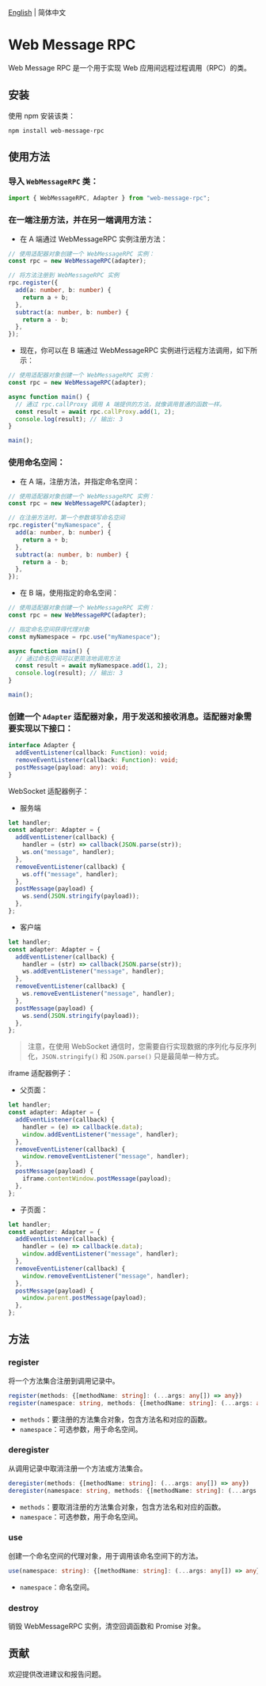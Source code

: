 [English](./README.md) | 简体中文

# Web Message RPC

Web Message RPC 是一个用于实现 Web 应用间远程过程调用（RPC）的类。

## 安装

使用 npm 安装该类：

```
npm install web-message-rpc
```

## 使用方法

### 导入 `WebMessageRPC` 类：

```typescript
import { WebMessageRPC, Adapter } from "web-message-rpc";
```

### 在一端注册方法，并在另一端调用方法：

- 在 A 端通过 WebMessageRPC 实例注册方法：

```typescript
// 使用适配器对象创建一个 WebMessageRPC 实例：
const rpc = new WebMessageRPC(adapter);

// 将方法注册到 WebMessageRPC 实例
rpc.register({
  add(a: number, b: number) {
    return a + b;
  },
  subtract(a: number, b: number) {
    return a - b;
  },
});
```

- 现在，你可以在 B 端通过 WebMessageRPC 实例进行远程方法调用，如下所示：

```typescript
// 使用适配器对象创建一个 WebMessageRPC 实例：
const rpc = new WebMessageRPC(adapter);

async function main() {
  // 通过 rpc.callProxy 调用 A 端提供的方法，就像调用普通的函数一样。
  const result = await rpc.callProxy.add(1, 2);
  console.log(result); // 输出: 3
}

main();
```

### 使用命名空间：

- 在 A 端，注册方法，并指定命名空间：

```typescript
// 使用适配器对象创建一个 WebMessageRPC 实例：
const rpc = new WebMessageRPC(adapter);

// 在注册方法时，第一个参数填写命名空间
rpc.register("myNamespace", {
  add(a: number, b: number) {
    return a + b;
  },
  subtract(a: number, b: number) {
    return a - b;
  },
});
```

- 在 B 端，使用指定的命名空间：

```typescript
// 使用适配器对象创建一个 WebMessageRPC 实例：
const rpc = new WebMessageRPC(adapter);

// 指定命名空间获得代理对象
const myNamespace = rpc.use("myNamespace");

async function main() {
  // 通过命名空间可以更简洁地调用方法
  const result = await myNamespace.add(1, 2);
  console.log(result); // 输出: 3
}

main();
```

### 创建一个 `Adapter` 适配器对象，用于发送和接收消息。适配器对象需要实现以下接口：

```typescript
interface Adapter {
  addEventListener(callback: Function): void;
  removeEventListener(callback: Function): void;
  postMessage(payload: any): void;
}
```

WebSocket 适配器例子：

- 服务端

```typescript
let handler;
const adapter: Adapter = {
  addEventListener(callback) {
    handler = (str) => callback(JSON.parse(str));
    ws.on("message", handler);
  },
  removeEventListener(callback) {
    ws.off("message", handler);
  },
  postMessage(payload) {
    ws.send(JSON.stringify(payload));
  },
};
```

- 客户端

```typescript
let handler;
const adapter: Adapter = {
  addEventListener(callback) {
    handler = (str) => callback(JSON.parse(str));
    ws.addEventListener("message", handler);
  },
  removeEventListener(callback) {
    ws.removeEventListener("message", handler);
  },
  postMessage(payload) {
    ws.send(JSON.stringify(payload));
  },
};
```

> 注意，在使用 WebSocket 通信时，您需要自行实现数据的序列化与反序列化，`JSON.stringify()` 和 `JSON.parse()` 只是最简单一种方式。

iframe 适配器例子：

- 父页面：

```typescript
let handler;
const adapter: Adapter = {
  addEventListener(callback) {
    handler = (e) => callback(e.data);
    window.addEventListener("message", handler);
  },
  removeEventListener(callback) {
    window.removeEventListener("message", handler);
  },
  postMessage(payload) {
    iframe.contentWindow.postMessage(payload);
  },
};
```

- 子页面：

```typescript
let handler;
const adapter: Adapter = {
  addEventListener(callback) {
    handler = (e) => callback(e.data);
    window.addEventListener("message", handler);
  },
  removeEventListener(callback) {
    window.removeEventListener("message", handler);
  },
  postMessage(payload) {
    window.parent.postMessage(payload);
  },
};
```

## 方法

### register

将一个方法集合注册到调用记录中。

```typescript
register(methods: {[methodName: string]: (...args: any[]) => any})
register(namespace: string, methods: {[methodName: string]: (...args: any[]) => any})
```

- `methods`：要注册的方法集合对象，包含方法名和对应的函数。
- `namespace`：可选参数，用于命名空间。

### deregister

从调用记录中取消注册一个方法或方法集合。

```typescript
deregister(methods: {[methodName: string]: (...args: any[]) => any})
deregister(namespace: string, methods: {[methodName: string]: (...args: any[]) => any})
```

- `methods`：要取消注册的方法集合对象，包含方法名和对应的函数。
- `namespace`：可选参数，用于命名空间。

### use

创建一个命名空间的代理对象，用于调用该命名空间下的方法。

```typescript
use(namespace: string): {[methodName: string]: (...args: any[]) => any};
```

- `namespace`：命名空间。

### destroy

销毁 WebMessageRPC 实例，清空回调函数和 Promise 对象。

## 贡献

欢迎提供改进建议和报告问题。
